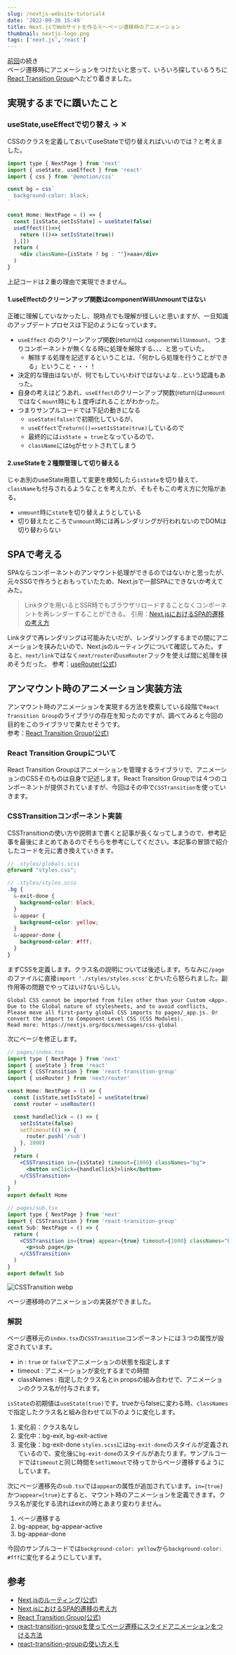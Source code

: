 ```yaml
---
slug: /nextjs-website-tutorial4
date: '2022-09-26 15:49'
title: Next.jsでWebサイトを作る④〜ページ遷移時のアニメーション
thumbnail: nextjs-logo.png
tags: ['next.js','react']
---
```

[前回](nextjs-website-tutorial3)の続き  
ページ遷移時にアニメーションをつけたいと思って、いろいろ探しているうちに[React Transition Group](https://reactcommunity.org/react-transition-group/)へたどり着きました。

## 実現するまでに躓いたこと
### useState,useEffectで切り替え → ✕
CSSのクラスを定義しておいてuseStateで切り替えればいいのでは？と考えました。

```jsx
import type { NextPage } from 'next'
import { useState, useEffect } from 'react'
import { css } from '@emotion/css'

const bg = css`
  background-color: black;
`

const Home: NextPage = () => {
  const [isState,setIsState] = useState(false)
  useEffect(()=>{
    return (()=> setIsState(true))
  },[])
  return (
    <div className={isState ? bg : ""}>aaa</div>
  )
}
```

上記コードは２重の理由で実現できません。

#### 1.useEffectのクリーンアップ関数はcomponentWillUnmountではない
正確に理解していなかったし、現時点でも理解が怪しいと思いますが、一旦知識のアップデートプロセスは下記のようになっています。

- `useEffect` ののクリーンアップ関数(return)は `componentWillUnmount`、つまりコンポーネントが無くなる時に処理を解除する、、、と思っていた。
  - 解除する処理を記述するということは、「何かしら処理を行うことができる」ということ・・・！
- 決定的な理由はないが、何でもしていいわけではないよな…という認識もあった。
- 自身の考えはどうあれ、`useEffect`のクリーンアップ関数(return)は`unmount`ではなく`mount`時にも１度呼ばれることがわかった。
- つまりサンプルコードでは下記の動きになる
  - `useState(false)`で初期化しているが、
  - `useEffect`で`return(()=>setIsState(true)`しているので
  - 最終的には`isState = true`となっているので、
  - `className`には`bg`がセットされてしまう

#### 2.useStateを２種類管理して切り替える
じゃあ別のuseState用意して変更を検知したら`isState`を切り替えて、`className`も付与されるようなことを考えたが、そもそもこの考え方に欠陥がある。

- `unmount`時に`state`を切り替えようとしている
- 切り替えたところで`unmount`時には再レンダリングが行われないのでDOMは切り替わらない

## SPAで考える
SPAならコンポーネントのアンマウント処理ができるのではないかと思ったが、元々SSGで作ろうとおもっていたため、Next.jsで一部SPAにできないか考えてみた。

> Linkタグを用いるとSSR時でもブラウザリロードすることなくコンポーネントを再レンダーすることができる。
引用：[Next.jsにおけるSPA的遷移の考え方](https://zenn.dev/ichigo_dev/articles/2b8c0b05cc6f74a5a507)

Linkタグで再レンダリングは可能みたいだが、レンダリングするまでの間にアニメーションを挟みたいので、Next.jsのルーティングについて確認してみた。すると、`next/link`ではなく`next/router`の`useRouter`フックを使えば間に処理を挟めそうだった。
参考：[useRouter(公式)](https://nextjs-ja-translation-docs.vercel.app/docs/api-reference/next/router#userouter)

## アンマウント時のアニメーション実装方法
アンマウント時のアニメーションを実現する方法を模索している段階で`React Transition Group`のライブラリの存在を知ったのですが、調べてみると今回の目的をこのライブラリで果たせそうです。  
参考：[React Transition Group(公式)](https://reactcommunity.org/react-transition-group/)

### React Transition Groupについて
React Transition Groupはアニメーションを管理するライブラリで、アニメーションのCSSそのものは自身で記述します。React Transition Groupでは４つのコンポーネントが提供されていますが、今回はその中で`CSSTransition`を使っていきます。  

### CSSTransitionコンポーネント実装
CSSTransitionの使い方や説明まで書くと記事が長くなってしまうので、参考記事を最後にまとめてあるのでそちらを参考にしてください。本記事の冒頭で紹介したコードを元に書き換えていきます。

```scss
// .styles/globals.scss
@forward "styles.css";
```
```scss
// .styles/styles.scss
.bg {
  &-exit-done {
    background-color: black;
  }
  &-appear {
    background-color: yellow;
  }
  &-appear-done {
    background-color: #fff;
  }
}
```

まずCSSを定義します。クラス名の説明については後述します。ちなみに`/page`のファイルに直接`import './styles/styles.scss'`とかいたら怒られました。副作用等の問題でやってはいけないらしい。
```
Global CSS cannot be imported from files other than your Custom <App>. Due to the Global nature of stylesheets, and to avoid conflicts, Please move all first-party global CSS imports to pages/_app.js. Or convert the import to Component-Level CSS (CSS Modules).
Read more: https://nextjs.org/docs/messages/css-global
```

次にページを修正します。

```jsx
// pages/index.tsx
import type { NextPage } from 'next'
import { useState } from 'react'
import { CSSTransition } from 'react-transition-group'
import { useRouter } from 'next/router'

const Home: NextPage = () => {
  const [isState,setIsState] = useState(true)
  const router = useRouter()

  const handleClick = () => {
    setIsState(false)
    setTimeout(() => {
      router.push('/sub')
    }, 1000)
  }
  return (
    <CSSTransition in={isState} timeout={1000} classNames="bg">
      <button onClick={handleClick}>link</button>
    </CSSTransition>
  )
}
export default Home
```
```jsx
// pages/sub.tsx
import type { NextPage } from 'next'
import { CSSTransition } from 'react-transition-group'
const Sub: NextPage = () => {
  return (
    <CSSTransition in={true} appear={true} timeout={1000} classNames="bg">
      <p>sub page</p>
    </CSSTransition>
  )
}
export default Sub
```
![CSSTransition webp](../../../../images/2022/09/2022-09-25-14-57.gif)

ページ遷移時のアニメーションの実装ができました。

### 解説
ページ遷移元の`index.tsx`の`CSSTransition`コンポーネントには３つの属性が設定されています。
- in : `true` or `false`でアニメーションの状態を指定します
- timeout : アニメーションが変化するまでの時間
- classNames : 指定したクラス名とin propsの組み合わせで、アニメーションのクラス名が付与されます。

`isState`の初期値は`useState(true)`です。trueからfalseに変わる時、`classNames`で指定したクラス名と組み合わせて以下のように変化します。
1. 変化前：クラス名なし
2. 変化中：bg-exit, bg-exit-active
3. 変化後：bg-exit-done
`styles.scss`には`bg-exit-done`のスタイルが定義されているので、変化後に`bg-exit-done`のスタイルがあたります。サンプルコードでは`timeout`と同じ時間を`setTimeout`で待ってからページ遷移するようにしています。

次にページ遷移先の`sub.tsx`では`appear`の属性が追加されています。`in={true}`かつ`appear={true}`とすると、マウント時のアニメーションを定義できます。クラス名が変化する流れはexitの時とあまり変わりません。

1. ページ遷移する
2. bg-appear, bg-appear-active
3. bg-appear-done

今回のサンプルコードでは`background-color: yellow`から`background-color: #fff`に変化するようにしています。

## 参考
- [Next.jsのルーティング(公式)](https://nextjs-ja-translation-docs.vercel.app/docs/routing/introduction)
- [Next.jsにおけるSPA的遷移の考え方](https://zenn.dev/ichigo_dev/articles/2b8c0b05cc6f74a5a507)
- [React Transition Group(公式)](https://reactcommunity.org/react-transition-group/)
- [react-transition-groupを使ってページ遷移にスライドアニメーションをつける方法](https://zenn.dev/jojojo/articles/568e8522cce340)
- [react-transition-groupの使い方メモ](https://penpen-dev.com/blog/react-transition-group/)
